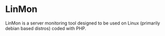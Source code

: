 LinMon
======

LinMon is a server monitoring tool designed to be used on Linux (primarily debian based distros) coded with PHP.